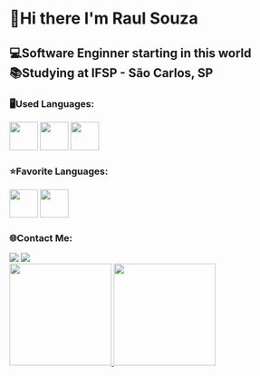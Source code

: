 <h1>👋Hi there I'm Raul Souza</h1>
<h2>💻Software Enginner starting in this world </br>
📚Studying at IFSP - São Carlos, SP</h2>
<h3>🖥️Used Languages:</h3>
<div style="display: inline">
  <img width="50" height="50" src="https://cdn.jsdelivr.net/gh/devicons/devicon@latest/icons/html5/html5-original.svg" />  
  <img width="50" height="50" src="https://cdn.jsdelivr.net/gh/devicons/devicon@latest/icons/css3/css3-original.svg" />
  <img width="50" height="50" src="https://cdn.jsdelivr.net/gh/devicons/devicon@latest/icons/javascript/javascript-original.svg" />
</div>
<h3>⭐Favorite Languages:</h3>
<div style="display: inline">
  <img width="50" height="50" src="https://cdn.jsdelivr.net/gh/devicons/devicon@latest/icons/python/python-original.svg" />
  <img width="50" height="50" src="https://cdn.jsdelivr.net/gh/devicons/devicon@latest/icons/java/java-original.svg" /> 
</div>
<h3>🌐Contact Me:</h3>
<div style="display: inline">
  <a href="https://www.linkedin.com/public-profile/settings?lipi=urn%3Ali%3Apage%3Ad_flagship3_profile_self_edit_contact-info%3BsOvAKwTxTU%2BPU3xcP0%2FrUQ%3D%3D"> 
  <img loading="lazy" src="https://img.shields.io/badge/-LinkedIn-%230077B5?style=for-the-badge&logo=linkedin&logoColor=white" target="_blank"></a>
  <a href="mailto:raulggsouza.dev@gmail.com">
  <img loading="lazy" src="https://img.shields.io/badge/Gmail-D14836?style=for-the-badge&logo=gmail&logoColor=white" target="_blank"></a>
</div>
<br>
<div style="display: inline">
  <a href="https://github.com/RaulggSouza">
  <img loading="lazy" height="180em" length="100em" src="https://github-readme-stats.vercel.app/api/top-langs/?username=RaulggSouza&layout=compact&langs_count=7&theme=dracula"/>
  <img loading="lazy" height="180em" length="100em" src="https://github-readme-stats.vercel.app/api?username=RaulggSouza&show_icons=true&theme=dracula&include_all_commits=true&count_private=true"/>
</div>
